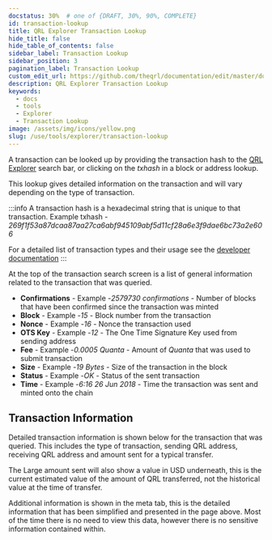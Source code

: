 ```yaml
---
docstatus: 30%  # one of {DRAFT, 30%, 90%, COMPLETE}
id: transaction-lookup
title: QRL Explorer Transaction Lookup
hide_title: false
hide_table_of_contents: false
sidebar_label: Transaction Lookup
sidebar_position: 3
pagination_label: Transaction Lookup
custom_edit_url: https://github.com/theqrl/documentation/edit/master/docs/basics/what-is-qrl.md
description: QRL Explorer Transaction Lookup
keywords:
  - docs
  - tools
  - Explorer
  - Transaction Lookup
image: /assets/img/icons/yellow.png
slug: /use/tools/explorer/transaction-lookup
---
```


A transaction can be looked up by providing the transaction hash to the [QRL Explorer](https://explorer.theqrl.org) search bar, or clicking on the *txhash* in a block or address lookup.

This lookup gives detailed information on the transaction and will vary depending on the type of transaction. 


:::info
A transaction hash is a hexadecimal string that is unique to that transaction. Example txhash -  *269f1f53a87dcaa87aa27ca6abf945109abf5d11cf28a6e3f9dae6bc73a2e606*

For a detailed list of transaction types and their usage see the [developer documentation](#)
:::

At the top of the transaction search screen is a list of general information related to the transaction that was queried.

- **Confirmations** - Example -*2579730 confirmations* - Number of blocks that have been confirmed since the transaction was minted
- **Block** - Example -*15* - Block number from the transaction
- **Nonce** - Example -*16* - Nonce the transaction used
- **OTS Key** - Example -*12* - The One Time Signature Key used from sending address
- **Fee** - Example -*0.0005 Quanta* - Amount of $Quanta$ that was used to submit transaction
- **Size**  - Example -*19 Bytes* - Size of the transaction in the block
- **Status** - Example -*OK* - Status of the sent transaction
- **Time**  - Example -*6:16 26 Jun 2018* - Time the transaction was sent and minted onto the chain

## Transaction Information

Detailed transaction information is shown below for the transaction that was queried. This includes the type of transaction, sending QRL address, receiving QRL address and amount sent for a typical transfer.

The Large amount sent will also show a value in USD underneath, this is the current estimated value of the amount of QRL transferred, not the historical value at the time of transfer. 

Additional information is shown in the meta tab, this is the detailed information that has been simplified and presented in the page above. Most of the time there is no need to view this data, however there is no sensitive information contained within.


